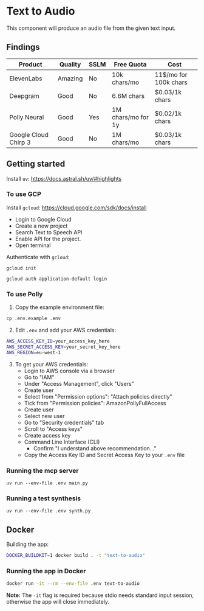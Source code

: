 # Text to Audio

This component will produce an audio file from the given text input.

## Findings

| Product              | Quality | SSLM | Free Quota         | Cost                  |
| -------------------- | ------- | ---- | ------------------ | --------------------- |
| ElevenLabs           | Amazing | No   | 10k chars/mo       | 11$/mo for 100k chars |
| Deepgram             | Good    | No   | 6.6M chars         | $0.03/1k chars        |
| Polly Neural         | Good    | Yes  | 1M chars/mo for 1y | $0.02/1k chars        |
| Google Cloud Chirp 3 | Good    | No   | 1M chars/mo        | $0.03/1k chars        |

## Getting started

Install `uv`: https://docs.astral.sh/uv/#highlights

### To use GCP

Install `gcloud`: https://cloud.google.com/sdk/docs/install

- Login to Google Cloud
- Create a new project
- Search Text to Speech API
- Enable API for the project.
- Open terminal

Authenticate with `gcloud`:

```
gcloud init
```

```
gcloud auth application-default login
```

### To use Polly

1. Copy the example environment file:

```bash
cp .env.example .env
```

2. Edit `.env` and add your AWS credentials:

```bash
AWS_ACCESS_KEY_ID=your_access_key_here
AWS_SECRET_ACCESS_KEY=your_secret_key_here
AWS_REGION=eu-west-1
```

3. To get your AWS credentials:
   - Login to AWS console via a browser
   - Go to "IAM"
   - Under "Access Management", click "Users"
   - Create user
   - Select from "Permission options": "Attach policies directly"
   - Tick from "Permission policies": AmazonPollyFullAccess
   - Create user
   - Select new user
   - Go to "Security credentials" tab
   - Scroll to "Access keys"
   - Create access key
   - Command Line Interface (CLI)
     - Confirm "I understand above recommendation..."
   - Copy the Access Key ID and Secret Access Key to your `.env` file

### Running the mcp server

```
uv run --env-file .env main.py
```

### Running a test synthesis

```
uv run --env-file .env synth.py
```

## Docker

Building the app:

```bash
DOCKER_BUILDKIT=1 docker build . -t "text-to-audio"
```

### Running the app in Docker

```bash
docker run -it --rm --env-file .env text-to-audio
```

**Note:** The `-it` flag is required because stdio needs standard input session,
otherwise the app will close immediately.
